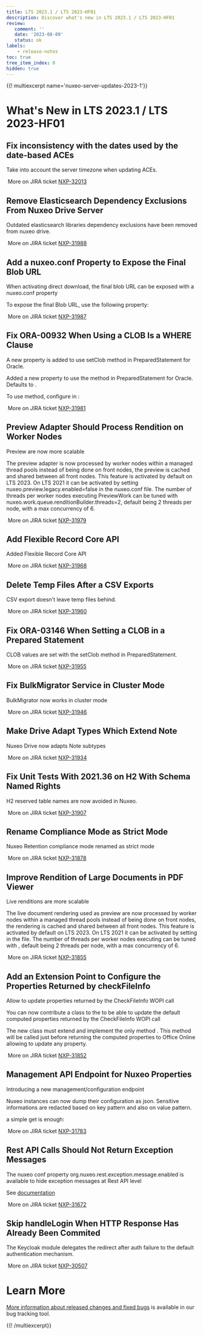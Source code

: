 ```yaml
---
title: LTS 2023.1 / LTS 2023-HF01
description: Discover what's new in LTS 2023.1 / LTS 2023-HF01
review:
   comment: ''
   date: '2023-08-09'
   status: ok
labels:
    - release-notes
toc: true
tree_item_index: 0
hidden: true
---
```


{{! multiexcerpt name='nuxeo-server-updates-2023-1'}}
# What's New in LTS 2023.1 / LTS 2023-HF01

## Fix inconsistency with the dates used by the date-based ACEs


Take into account the server timezone when updating ACEs.

<i class=fa fa-long-arrow-right aria-hidden=true></i>&nbsp;More on JIRA ticket [NXP-32013](https://jira.nuxeo.com/browse/NXP-32013)

## Remove Elasticsearch Dependency Exclusions From Nuxeo Drive Server


Outdated elasticsearch libraries dependency exclusions have been removed from nuxeo drive.

<i class=fa fa-long-arrow-right aria-hidden=true></i>&nbsp;More on JIRA ticket [NXP-31988](https://jira.nuxeo.com/browse/NXP-31988)

## Add a nuxeo.conf Property to Expose the Final Blob URL


When activating direct download, the final blob URL can be exposed with a nuxeo.conf property

To expose the final Blob URL, use the following  property:



<i class=fa fa-long-arrow-right aria-hidden=true></i>&nbsp;More on JIRA ticket [NXP-31987](https://jira.nuxeo.com/browse/NXP-31987)

## Fix ORA-00932 When Using a CLOB Is a WHERE Clause


A new property is added to use setClob method in PreparedStatement for Oracle.

Added a new property  to use the  method in PreparedStatement for Oracle. Defaults to .

To use  method, configure in :


<i class=fa fa-long-arrow-right aria-hidden=true></i>&nbsp;More on JIRA ticket [NXP-31981](https://jira.nuxeo.com/browse/NXP-31981)

## Preview Adapter Should Process Rendition on Worker Nodes


Preview are now more scalable

The preview adapter is now processed by worker nodes within a managed thread pools instead of being done on front nodes, the preview is cached and shared between all front nodes.
This feature is activated by default on LTS 2023.
On LTS 2021 it can be activated by setting nuxeo.preview.legacy.enabled=false in the nuxeo.conf file.
The number of threads per worker nodes executing PreviewWork can be tuned with nuxeo.work.queue.renditionBuilder.threads=2, default being 2 threads per node, with a max concurrency of 6.

<i class=fa fa-long-arrow-right aria-hidden=true></i>&nbsp;More on JIRA ticket [NXP-31979](https://jira.nuxeo.com/browse/NXP-31979)

## Add Flexible Record Core API


Added Flexible Record Core API

<i class=fa fa-long-arrow-right aria-hidden=true></i>&nbsp;More on JIRA ticket [NXP-31968](https://jira.nuxeo.com/browse/NXP-31968)

## Delete Temp Files After a CSV Exports


CSV export doesn't leave temp files behind.

<i class=fa fa-long-arrow-right aria-hidden=true></i>&nbsp;More on JIRA ticket [NXP-31960](https://jira.nuxeo.com/browse/NXP-31960)

## Fix ORA-03146 When Setting a CLOB in a Prepared Statement


CLOB values are set with the setClob method in PreparedStatement.

<i class=fa fa-long-arrow-right aria-hidden=true></i>&nbsp;More on JIRA ticket [NXP-31955](https://jira.nuxeo.com/browse/NXP-31955)

## Fix BulkMigrator Service in Cluster Mode


BulkMigrator now works in cluster mode

<i class=fa fa-long-arrow-right aria-hidden=true></i>&nbsp;More on JIRA ticket [NXP-31946](https://jira.nuxeo.com/browse/NXP-31946)

## Make Drive Adapt Types Which Extend Note


Nuxeo Drive now adapts Note subtypes

<i class=fa fa-long-arrow-right aria-hidden=true></i>&nbsp;More on JIRA ticket [NXP-31934](https://jira.nuxeo.com/browse/NXP-31934)

## Fix Unit Tests With 2021.36 on H2 With Schema Named Rights


H2 reserved table names are now avoided in Nuxeo.

<i class=fa fa-long-arrow-right aria-hidden=true></i>&nbsp;More on JIRA ticket [NXP-31907](https://jira.nuxeo.com/browse/NXP-31907)

## Rename Compliance Mode as Strict Mode


Nuxeo Retention compliance mode renamed as strict mode

<i class=fa fa-long-arrow-right aria-hidden=true></i>&nbsp;More on JIRA ticket [NXP-31878](https://jira.nuxeo.com/browse/NXP-31878)

## Improve Rendition of Large Documents in PDF Viewer


Live renditions are more scalable

The live document rendering used as preview are now processed by worker nodes within a managed thread pools instead of being done on front nodes, the rendering is cached and shared between all front nodes.
This feature is activated by default on LTS 2023.
On LTS 2021 it can be activated by setting  in the  file. 
The number of threads per worker nodes executing   can be tuned with , default being 2 threads per node, with a max concurrency of 6.


<i class=fa fa-long-arrow-right aria-hidden=true></i>&nbsp;More on JIRA ticket [NXP-31855](https://jira.nuxeo.com/browse/NXP-31855)

## Add an Extension Point to Configure the Properties Returned by checkFileInfo


Allow to update properties returned by the CheckFileInfo WOPI call

You can now contribute a class to the  to be able to update the default computed properties returned by the CheckFileInfo WOPI call


The new class must extend  and implement the only method . This method will be called just before returning the computed properties to Office Online allowing to update any property.

<i class=fa fa-long-arrow-right aria-hidden=true></i>&nbsp;More on JIRA ticket [NXP-31852](https://jira.nuxeo.com/browse/NXP-31852)

## Management API Endpoint for Nuxeo Properties


Introducing a new management/configuration endpoint

Nuxeo instances can now dump their configuration as json. Sensitive informations are redacted based on key pattern and also on value pattern.

a simple get is enough:





<i class=fa fa-long-arrow-right aria-hidden=true></i>&nbsp;More on JIRA ticket [NXP-31783](https://jira.nuxeo.com/browse/NXP-31783)

## Rest API Calls Should Not Return Exception Messages


The nuxeo conf property org.nuxeo.rest.exception.message.enabled is available to hide exception messages at Rest API level

See [documentation](https://doc.nuxeo.com/nxdoc/configuration-parameters-index-nuxeoconf/#orgnuxeorestexceptionmessageenabled)

<i class=fa fa-long-arrow-right aria-hidden=true></i>&nbsp;More on JIRA ticket [NXP-31672](https://jira.nuxeo.com/browse/NXP-31672)

## Skip handleLogin When HTTP Response Has Already Been Commited


The Keycloak module delegates the redirect after auth failure to the default authentication mechanism.

<i class=fa fa-long-arrow-right aria-hidden=true></i>&nbsp;More on JIRA ticket [NXP-30507](https://jira.nuxeo.com/browse/NXP-30507)


# Learn More

[More information about released changes and fixed bugs](https://jira.nuxeo.com/secure/ReleaseNote.jspa?projectId=10011&version=22336) is available in our bug tracking tool.

{{! /multiexcerpt}}
